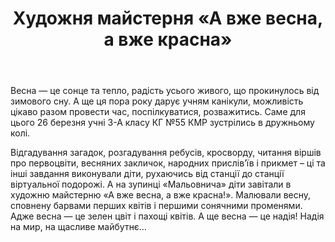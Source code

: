 ﻿---
title: Художня майстерня «А вже весна, а вже красна»
---

Весна — це сонце та тепло, радість усього живого, що прокинулось від зимового сну. А ще ця пора року дарує учням канікули, можливість цікаво разом провести час, поспілкуватися, розважитись. Саме для цього 26 березня учні 3-А класу КГ №55 КМР зустрілись в дружньому колі.

Відгадування загадок, розгадування ребусів, кросворду, читання віршів про первоцвіти, весняних закличок, народних прислів’їв і прикмет – ці та інші завдання виконували діти, рухаючись від станції до станції віртуальної подорожі. А на зупинці «Мальовнича» діти завітали в художню майстерню «А вже весна, а вже красна!». Малювали весну, сповнену барвами перших квітів і першими сонячними променями. Адже весна — це зелен цвіт і пахощі квітів. А ще весна — це надія! Надія на мир, на щасливе майбутнє…
